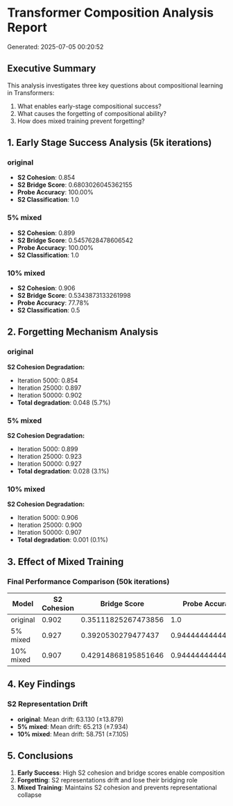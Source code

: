 # Transformer Composition Analysis Report
Generated: 2025-07-05 00:20:52

## Executive Summary

This analysis investigates three key questions about compositional learning in Transformers:
1. What enables early-stage compositional success?
2. What causes the forgetting of compositional ability?
3. How does mixed training prevent forgetting?

## 1. Early Stage Success Analysis (5k iterations)

### original
- **S2 Cohesion**: 0.854
- **S2 Bridge Score**: 0.6803026045362155
- **Probe Accuracy**: 100.00%
- **S2 Classification**: 1.0

### 5% mixed
- **S2 Cohesion**: 0.899
- **S2 Bridge Score**: 0.5457628478606542
- **Probe Accuracy**: 100.00%
- **S2 Classification**: 1.0

### 10% mixed
- **S2 Cohesion**: 0.906
- **S2 Bridge Score**: 0.5343873133261998
- **Probe Accuracy**: 77.78%
- **S2 Classification**: 0.5

## 2. Forgetting Mechanism Analysis

### original

**S2 Cohesion Degradation:**
- Iteration 5000: 0.854
- Iteration 25000: 0.897
- Iteration 50000: 0.902
- **Total degradation**: 0.048 (5.7%)

### 5% mixed

**S2 Cohesion Degradation:**
- Iteration 5000: 0.899
- Iteration 25000: 0.923
- Iteration 50000: 0.927
- **Total degradation**: 0.028 (3.1%)

### 10% mixed

**S2 Cohesion Degradation:**
- Iteration 5000: 0.906
- Iteration 25000: 0.900
- Iteration 50000: 0.907
- **Total degradation**: 0.001 (0.1%)

## 3. Effect of Mixed Training

### Final Performance Comparison (50k iterations)

| Model | S2 Cohesion | Bridge Score | Probe Accuracy |
|-------|-------------|--------------|----------------|
| original | 0.902 | 0.35111825267473856 | 1.0 |
| 5% mixed | 0.927 | 0.3920530279477437 | 0.9444444444444444 |
| 10% mixed | 0.907 | 0.42914868195851646 | 0.9444444444444444 |

## 4. Key Findings

### S2 Representation Drift
- **original**: Mean drift: 63.130 (±13.879)
- **5% mixed**: Mean drift: 65.213 (±7.934)
- **10% mixed**: Mean drift: 58.751 (±7.105)

## 5. Conclusions

1. **Early Success**: High S2 cohesion and bridge scores enable composition
2. **Forgetting**: S2 representations drift and lose their bridging role
3. **Mixed Training**: Maintains S2 cohesion and prevents representational collapse